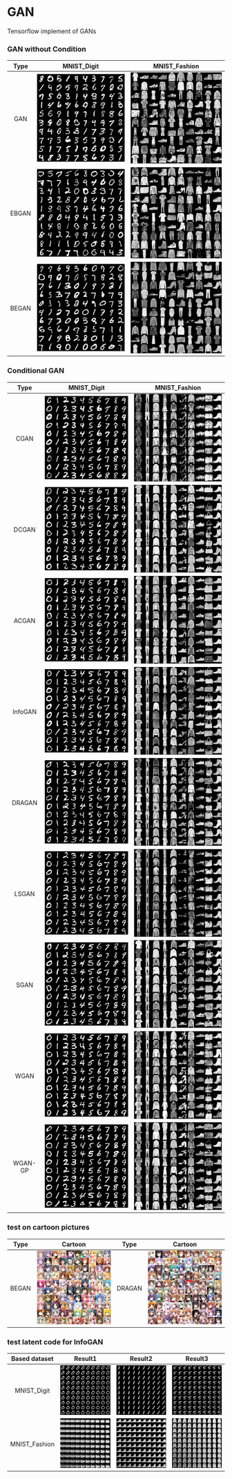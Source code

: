 # GAN
Tensorflow implement of GANs 

### GAN without Condition
|   Type   | MNIST_Digit|MNIST_Fashion|
|:------------:|:------------:|:-------------------:|
|GAN| ![](https://github.com/qzq2514/GAN/blob/master/Mnist_Based/pictures/GAN_mnist.jpg)    |![](https://github.com/qzq2514/GAN/blob/master/Mnist_Based/pictures/GAN_fashion.jpg)  |
|EBGAN| ![](https://github.com/qzq2514/GAN/blob/master/Mnist_Based/pictures/EBGAN_mnist.jpg)    |![](https://github.com/qzq2514/GAN/blob/master/Mnist_Based/pictures/EBGAN_fashion.jpg)  |
|BEGAN| ![](https://github.com/qzq2514/GAN/blob/master/Mnist_Based/pictures/BEGAN_mnist.jpg)    |![](https://github.com/qzq2514/GAN/blob/master/Mnist_Based/pictures/BEGAN_fashion.jpg)  |  


### Conditional GAN    

|   Type   | MNIST_Digit|MNIST_Fashion|
|:------------:|:------------:|:-------------------:|
|CGAN| ![](https://github.com/qzq2514/GAN/blob/master/Mnist_Based/pictures/CGAN_mnist.jpg)    | ![](https://github.com/qzq2514/GAN/blob/master/Mnist_Based/pictures/CGAN_fashion.jpg) |
|DCGAN| ![](https://github.com/qzq2514/GAN/blob/master/Mnist_Based/pictures/DCGAN_mnist.jpg)    | ![](https://github.com/qzq2514/GAN/blob/master/Mnist_Based/pictures/DCGAN_fashion.jpg) |
|ACGAN| ![](https://github.com/qzq2514/GAN/blob/master/Mnist_Based/pictures/ACGAN_mnist.jpg)    | ![](https://github.com/qzq2514/GAN/blob/master/Mnist_Based/pictures/ACGAN_fashion.jpg) |
|InfoGAN| ![](https://github.com/qzq2514/GAN/blob/master/Mnist_Based/pictures/infoGAN_mnist.jpg)    |![](https://github.com/qzq2514/GAN/blob/master/Mnist_Based/pictures/infoGAN_fashion.jpg)  |
|DRAGAN| ![](https://github.com/qzq2514/GAN/blob/master/Mnist_Based/pictures/DRAGAN_mnist.jpg)    | ![](https://github.com/qzq2514/GAN/blob/master/Mnist_Based/pictures/DRAGAN_fashion.jpg) |
|LSGAN| ![](https://github.com/qzq2514/GAN/blob/master/Mnist_Based/pictures/LSGAN_mnist.jpg)    | ![](https://github.com/qzq2514/GAN/blob/master/Mnist_Based/pictures/LSGAN_fashion.jpg) |
|SGAN| ![](https://github.com/qzq2514/GAN/blob/master/Mnist_Based/pictures/SGAN_mnist.jpg)    | ![](https://github.com/qzq2514/GAN/blob/master/Mnist_Based/pictures/SGAN_fashion.jpg) |
|WGAN| ![](https://github.com/qzq2514/GAN/blob/master/Mnist_Based/pictures/WGAN_mnist.jpg)    | ![](https://github.com/qzq2514/GAN/blob/master/Mnist_Based/pictures/WGAN_fashion.jpg) |
|WGAN-GP| ![](https://github.com/qzq2514/GAN/blob/master/Mnist_Based/pictures/WGAN-GP_mnist.jpg)    | ![](https://github.com/qzq2514/GAN/blob/master/Mnist_Based/pictures/WGAN-GP_fashion.jpg) |


### test on cartoon pictures
|   Type   | Cartoon|   Type   | Cartoon|
|:------------:|:------------:|:------------:|:------------:|
|BEGAN| ![](https://github.com/qzq2514/GAN/blob/master/Mnist_Based/pictures/BEGAN_cartoon.jpg)    |DRAGAN| ![](https://github.com/qzq2514/GAN/blob/master/Mnist_Based/pictures/DRAGAN_cartoon.jpg)    |

### test latent code for InfoGAN
|   Based dataset   | Result1|   Result2   | Result3|
|:------------:|:------------:|:------------:|:------------:|
|MNIST_Digit| ![](https://github.com/qzq2514/GAN/blob/master/Mnist_Based/pictures/info_latent/tabel_mnist/latent_mnist1.jpg) |![](https://github.com/qzq2514/GAN/blob/master/Mnist_Based/pictures/info_latent/tabel_mnist/latent_mnist2.jpg)  |![](https://github.com/qzq2514/GAN/blob/master/Mnist_Based/pictures/info_latent/tabel_mnist/latent_mnist3.jpg)  |
|MNIST_Fashion|![](https://github.com/qzq2514/GAN/blob/master/Mnist_Based/pictures/info_latent/tabel_fashion/latent_mnist1.jpg)|![](https://github.com/qzq2514/GAN/blob/master/Mnist_Based/pictures/info_latent/tabel_fashion/latent_mnist2.jpg)|![](https://github.com/qzq2514/GAN/blob/master/Mnist_Based/pictures/info_latent/tabel_fashion/latent_mnist3.jpg)|

